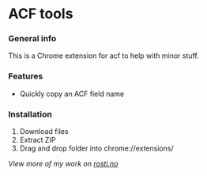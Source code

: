 # ACF tools

### General info

This is a Chrome extension for acf to help with minor stuff.

### Features

- Quickly copy an ACF field name

### Installation

1. Download files
2. Extract ZIP
3. Drag and drop folder into chrome://extensions/

_View more of my work on [rosti.no](https://rosti.no)_

